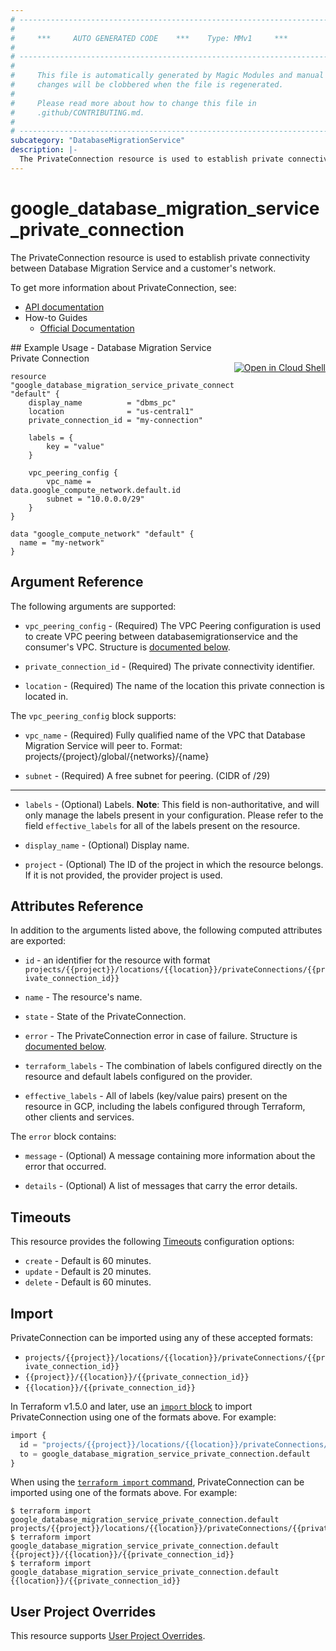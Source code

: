 ```yaml
---
# ----------------------------------------------------------------------------
#
#     ***     AUTO GENERATED CODE    ***    Type: MMv1     ***
#
# ----------------------------------------------------------------------------
#
#     This file is automatically generated by Magic Modules and manual
#     changes will be clobbered when the file is regenerated.
#
#     Please read more about how to change this file in
#     .github/CONTRIBUTING.md.
#
# ----------------------------------------------------------------------------
subcategory: "DatabaseMigrationService"
description: |-
  The PrivateConnection resource is used to establish private connectivity between Database Migration Service and a customer's network.
---
```


# google\_database\_migration\_service\_private\_connection

The PrivateConnection resource is used to establish private connectivity between Database Migration Service and a customer's network.


To get more information about PrivateConnection, see:

* [API documentation](https://cloud.google.com/database-migration/docs/reference/rest/v1/projects.locations.privateConnections)
* How-to Guides
    * [Official Documentation](https://cloud.google.com/database-migration/docs/oracle-to-postgresql/create-private-connectivity-configuration)

<div class = "oics-button" style="float: right; margin: 0 0 -15px">
  <a href="https://console.cloud.google.com/cloudshell/open?cloudshell_git_repo=https%3A%2F%2Fgithub.com%2Fterraform-google-modules%2Fdocs-examples.git&cloudshell_image=gcr.io%2Fcloudshell-images%2Fcloudshell%3Alatest&cloudshell_print=.%2Fmotd&cloudshell_tutorial=.%2Ftutorial.md&cloudshell_working_dir=database_migration_service_private_connection&open_in_editor=main.tf" target="_blank">
    <img alt="Open in Cloud Shell" src="//gstatic.com/cloudssh/images/open-btn.svg" style="max-height: 44px; margin: 32px auto; max-width: 100%;">
  </a>
</div>
## Example Usage - Database Migration Service Private Connection


```hcl
resource "google_database_migration_service_private_connection" "default" {
	display_name          = "dbms_pc"
	location              = "us-central1"
	private_connection_id = "my-connection"

	labels = {
		key = "value"
	}

	vpc_peering_config {
		vpc_name = data.google_compute_network.default.id
		subnet = "10.0.0.0/29"
	}
}

data "google_compute_network" "default" {
  name = "my-network"
}
```

## Argument Reference

The following arguments are supported:


* `vpc_peering_config` -
  (Required)
  The VPC Peering configuration is used to create VPC peering
  between databasemigrationservice and the consumer's VPC.
  Structure is [documented below](#nested_vpc_peering_config).

* `private_connection_id` -
  (Required)
  The private connectivity identifier.

* `location` -
  (Required)
  The name of the location this private connection is located in.


<a name="nested_vpc_peering_config"></a>The `vpc_peering_config` block supports:

* `vpc_name` -
  (Required)
  Fully qualified name of the VPC that Database Migration Service will peer to.
  Format: projects/{project}/global/{networks}/{name}

* `subnet` -
  (Required)
  A free subnet for peering. (CIDR of /29)

- - -


* `labels` -
  (Optional)
  Labels.
  **Note**: This field is non-authoritative, and will only manage the labels present in your configuration.
  Please refer to the field `effective_labels` for all of the labels present on the resource.

* `display_name` -
  (Optional)
  Display name.

* `project` - (Optional) The ID of the project in which the resource belongs.
    If it is not provided, the provider project is used.


## Attributes Reference

In addition to the arguments listed above, the following computed attributes are exported:

* `id` - an identifier for the resource with format `projects/{{project}}/locations/{{location}}/privateConnections/{{private_connection_id}}`

* `name` -
  The resource's name.

* `state` -
  State of the PrivateConnection.

* `error` -
  The PrivateConnection error in case of failure.
  Structure is [documented below](#nested_error).

* `terraform_labels` -
  The combination of labels configured directly on the resource
   and default labels configured on the provider.

* `effective_labels` -
  All of labels (key/value pairs) present on the resource in GCP, including the labels configured through Terraform, other clients and services.


<a name="nested_error"></a>The `error` block contains:

* `message` -
  (Optional)
  A message containing more information about the error that occurred.

* `details` -
  (Optional)
  A list of messages that carry the error details.

## Timeouts

This resource provides the following
[Timeouts](https://developer.hashicorp.com/terraform/plugin/sdkv2/resources/retries-and-customizable-timeouts) configuration options:

- `create` - Default is 60 minutes.
- `update` - Default is 20 minutes.
- `delete` - Default is 60 minutes.

## Import


PrivateConnection can be imported using any of these accepted formats:

* `projects/{{project}}/locations/{{location}}/privateConnections/{{private_connection_id}}`
* `{{project}}/{{location}}/{{private_connection_id}}`
* `{{location}}/{{private_connection_id}}`


In Terraform v1.5.0 and later, use an [`import` block](https://developer.hashicorp.com/terraform/language/import) to import PrivateConnection using one of the formats above. For example:

```tf
import {
  id = "projects/{{project}}/locations/{{location}}/privateConnections/{{private_connection_id}}"
  to = google_database_migration_service_private_connection.default
}
```

When using the [`terraform import` command](https://developer.hashicorp.com/terraform/cli/commands/import), PrivateConnection can be imported using one of the formats above. For example:

```
$ terraform import google_database_migration_service_private_connection.default projects/{{project}}/locations/{{location}}/privateConnections/{{private_connection_id}}
$ terraform import google_database_migration_service_private_connection.default {{project}}/{{location}}/{{private_connection_id}}
$ terraform import google_database_migration_service_private_connection.default {{location}}/{{private_connection_id}}
```

## User Project Overrides

This resource supports [User Project Overrides](https://registry.terraform.io/providers/hashicorp/google/latest/docs/guides/provider_reference#user_project_override).
